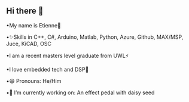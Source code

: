 ## Hi there 👋

•My name is Etienne👑

•✨Skills in C++, C#, Arduino, Matlab, Python, Azure, Github, MAX/MSP, Juce, KiCAD, OSC 

•I am a recent masters level graduate from UWL⚡

•I love embedded tech and DSP🤔

•😄 Pronouns: He/Him

•🔭 I’m currently working on: An effect pedal with daisy seed

<!--
**EtienneQuarteyPapafio/EtienneQuarteyPapafio** is a ✨ _special_ ✨ repository because its `README.md` (this file) appears on your GitHub profile.

Here are some ideas to get you started:

🔭 I’m currently working on ...
- 🌱 I’m currently learning ...
- 👯 I’m looking to collaborate on ...
- 🤔 I’m looking for help with ...
- 💬 Ask me about ...
- 📫 How to reach me: ...
- 😄 Pronouns: ...
- ⚡ Fun fact: ...
-->
